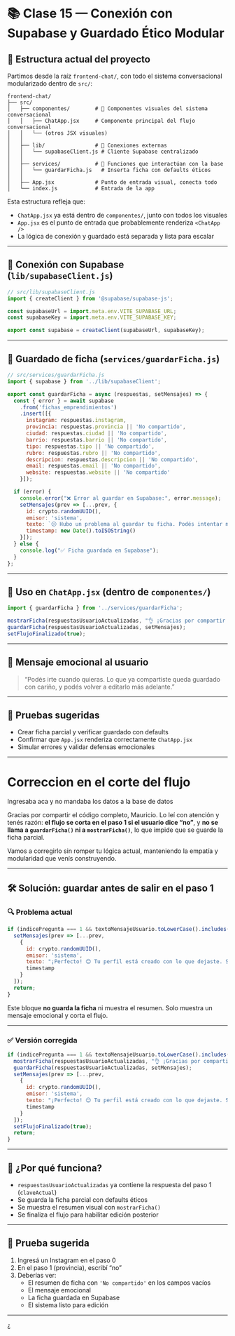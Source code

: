 
# 📚 Clase 15 — Conexión con Supabase y Guardado Ético Modular

## 🧱 Estructura actual del proyecto

Partimos desde la raíz `frontend-chat/`, con todo el sistema conversacional modularizado dentro de `src/`:

```
frontend-chat/
├── src/
│   ├── componentes/        # 🧩 Componentes visuales del sistema conversacional
│   │   ├── ChatApp.jsx     # Componente principal del flujo conversacional
│   │   └── (otros JSX visuales)
│   │
│   ├── lib/                # 🔌 Conexiones externas
│   │   └── supabaseClient.js # Cliente Supabase centralizado
│   │
│   ├── services/           # 🧠 Funciones que interactúan con la base
│   │   └── guardarFicha.js   # Inserta ficha con defaults éticos
│   │
│   ├── App.jsx             # Punto de entrada visual, conecta todo
│   └── index.js            # Entrada de la app
```

Esta estructura refleja que:

- `ChatApp.jsx` ya está dentro de `componentes/`, junto con todos los visuales  
- `App.jsx` es el punto de entrada que probablemente renderiza `<ChatApp />`  
- La lógica de conexión y guardado está separada y lista para escalar

---

## 🔌 Conexión con Supabase (`lib/supabaseClient.js`)

```js
// src/lib/supabaseClient.js
import { createClient } from '@supabase/supabase-js';

const supabaseUrl = import.meta.env.VITE_SUPABASE_URL;
const supabaseKey = import.meta.env.VITE_SUPABASE_KEY;

export const supabase = createClient(supabaseUrl, supabaseKey);
```

---

## 🧠 Guardado de ficha (`services/guardarFicha.js`)

```js
// src/services/guardarFicha.js
import { supabase } from '../lib/supabaseClient';

export const guardarFicha = async (respuestas, setMensajes) => {
  const { error } = await supabase
    .from('fichas_emprendimientos')
    .insert([{
      instagram: respuestas.instagram,
      provincia: respuestas.provincia || 'No compartido',
      ciudad: respuestas.ciudad || 'No compartido',
      barrio: respuestas.barrio || 'No compartido',
      tipo: respuestas.tipo || 'No compartido',
      rubro: respuestas.rubro || 'No compartido',
      descripcion: respuestas.descripcion || 'No compartido',
      email: respuestas.email || 'No compartido',
      website: respuestas.website || 'No compartido'
    }]);

  if (error) {
    console.error("❌ Error al guardar en Supabase:", error.message);
    setMensajes(prev => [...prev, {
      id: crypto.randomUUID(),
      emisor: 'sistema',
      texto: `😕 Hubo un problema al guardar tu ficha. Podés intentar más tarde.`,
      timestamp: new Date().toISOString()
    }]);
  } else {
    console.log("✅ Ficha guardada en Supabase");
  }
};
```

---

## 🎯 Uso en `ChatApp.jsx` (dentro de `componentes/`)

```js
import { guardarFicha } from '../services/guardarFicha';

mostrarFicha(respuestasUsuarioActualizadas, "👌 ¡Gracias por compartir tus datos! 🎉 \n 👇 Esta es tu ficha:");
guardarFicha(respuestasUsuarioActualizadas, setMensajes);
setFlujoFinalizado(true);
```

---

## 💬 Mensaje emocional al usuario

> “Podés irte cuando quieras. Lo que ya compartiste queda guardado con cariño, y podés volver a editarlo más adelante.”

---

## 🧪 Pruebas sugeridas

- Crear ficha parcial y verificar guardado con defaults  
- Confirmar que `App.jsx` renderiza correctamente `ChatApp.jsx`  
- Simular errores y validar defensas emocionales

---


# Correccion en el corte del flujo
Ingresaba aca y no mandaba los datos a la base de datos

Gracias por compartir el código completo, Mauricio. Lo leí con atención y tenés razón: **el flujo se corta en el paso 1 si el usuario dice “no”**, y **no se llama a `guardarFicha()` ni a `mostrarFicha()`**, lo que impide que se guarde la ficha parcial.

Vamos a corregirlo sin romper tu lógica actual, manteniendo la empatía y modularidad que venís construyendo.

---

## 🛠️ Solución: guardar antes de salir en el paso 1

### 🔍 Problema actual

```js
if (indicePregunta === 1 && textoMensajeUsuario.toLowerCase().includes("no")) {
  setMensajes(prev => [...prev,
    {
      id: crypto.randomUUID(),
      emisor: 'sistema',
      texto: "¡Perfecto! 😊 Tu perfil está creado con lo que dejaste. Si querés volver a editarlo más adelante, no hay problema.",
      timestamp
    }
  ]);
  return;
}
```

Este bloque **no guarda la ficha** ni muestra el resumen. Solo muestra un mensaje emocional y corta el flujo.

---

### ✅ Versión corregida

```js
if (indicePregunta === 1 && textoMensajeUsuario.toLowerCase().includes("no")) {
  mostrarFicha(respuestasUsuarioActualizadas, "👌 ¡Gracias por compartir tus datos! 🎉 \n 👇 Esta es tu ficha:");
  guardarFicha(respuestasUsuarioActualizadas, setMensajes);
  setMensajes(prev => [...prev,
    {
      id: crypto.randomUUID(),
      emisor: 'sistema',
      texto: "¡Perfecto! 😊 Tu perfil está creado con lo que dejaste. Si querés volver a editarlo más adelante, no hay problema.",
      timestamp
    }
  ]);
  setFlujoFinalizado(true);
  return;
}
```

---

## 🧠 ¿Por qué funciona?

- `respuestasUsuarioActualizadas` ya contiene la respuesta del paso 1 (`claveActual`)  
- Se guarda la ficha parcial con defaults éticos  
- Se muestra el resumen visual con `mostrarFicha()`  
- Se finaliza el flujo para habilitar edición posterior

---

## 🧪 Prueba sugerida

1. Ingresá un Instagram en el paso 0  
2. En el paso 1 (provincia), escribí “no”  
3. Deberías ver:
   - El resumen de ficha con `'No compartido'` en los campos vacíos  
   - El mensaje emocional  
   - La ficha guardada en Supabase  
   - El sistema listo para edición

---

¿